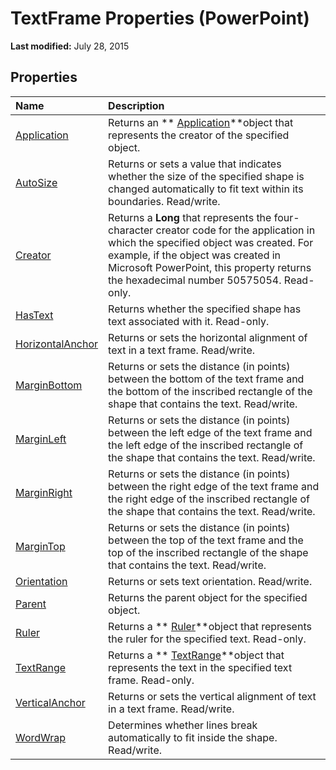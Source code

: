 
# TextFrame Properties (PowerPoint)

 **Last modified:** July 28, 2015


## Properties



|**Name**|**Description**|
|:-----|:-----|
| [Application](18ee8f34-836e-0e56-7187-aa32be937036.md)|Returns an  ** [Application](978c2b99-4271-b953-4283-73b5f3d96f41.md)**object that represents the creator of the specified object.|
| [AutoSize](771f5217-abce-f70d-743d-e17532dabd9e.md)|Returns or sets a value that indicates whether the size of the specified shape is changed automatically to fit text within its boundaries. Read/write.|
| [Creator](7e198a9e-38eb-6f1a-38f6-e24bcac43190.md)|Returns a  **Long** that represents the four-character creator code for the application in which the specified object was created. For example, if the object was created in Microsoft PowerPoint, this property returns the hexadecimal number 50575054. Read-only.|
| [HasText](7bce3bae-38e7-d9d4-b67c-9454fafc620f.md)|Returns whether the specified shape has text associated with it. Read-only.|
| [HorizontalAnchor](9f694882-ce8d-d412-d60e-5217e92a81a7.md)|Returns or sets the horizontal alignment of text in a text frame. Read/write.|
| [MarginBottom](c1798b95-cb98-9dfd-5958-39fdea177b6e.md)|Returns or sets the distance (in points) between the bottom of the text frame and the bottom of the inscribed rectangle of the shape that contains the text. Read/write.|
| [MarginLeft](c00a6b6c-0a67-5738-f31f-3714e2bf430d.md)|Returns or sets the distance (in points) between the left edge of the text frame and the left edge of the inscribed rectangle of the shape that contains the text. Read/write.|
| [MarginRight](57ab53e7-1fbf-09b6-13c4-7cb0a814d9e3.md)|Returns or sets the distance (in points) between the right edge of the text frame and the right edge of the inscribed rectangle of the shape that contains the text. Read/write.|
| [MarginTop](78ae54cd-1841-950b-c06e-c693fa5daebb.md)|Returns or sets the distance (in points) between the top of the text frame and the top of the inscribed rectangle of the shape that contains the text. Read/write.|
| [Orientation](ce6a9578-3cbd-9b73-e374-c43fa4748054.md)|Returns or sets text orientation. Read/write.|
| [Parent](3c5706c9-188e-6946-6e87-1501f32b1ce3.md)|Returns the parent object for the specified object.|
| [Ruler](496ef8d2-b8c5-71a6-93d4-23e0a8d171f3.md)|Returns a  ** [Ruler](dc6b78ae-4745-0bc8-1d28-831b1f30f86c.md)**object that represents the ruler for the specified text. Read-only.|
| [TextRange](4a565e39-8bfa-7370-3ed6-57c442796144.md)|Returns a  ** [TextRange](7c234107-c423-7ec9-e8bd-a82cc3b345de.md)**object that represents the text in the specified text frame. Read-only.|
| [VerticalAnchor](fc38f7d8-25f7-5605-0f63-aa116fcf46d9.md)|Returns or sets the vertical alignment of text in a text frame. Read/write.|
| [WordWrap](f6077142-9afd-b274-7301-3e63d962e7b3.md)|Determines whether lines break automatically to fit inside the shape. Read/write.|
